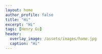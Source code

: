 ```yaml
---
layout: home
author_profile: false
title: "Hi"
excerpt: "Hi"
tags: [Henry Gu]
header:
  overlay_image: /assets/images/home.jpg
  caption: "Hi"
---
```

